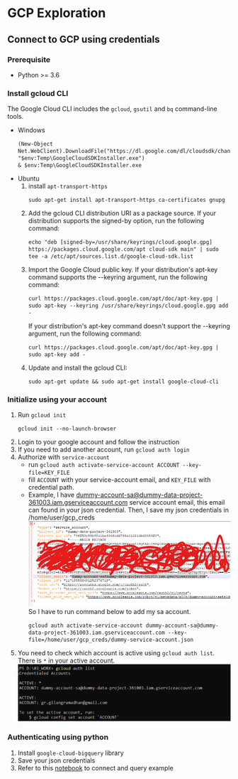# GCP Exploration

## Connect to GCP using credentials
### Prerequisite
- Python >= 3.6
### Install gcloud CLI
The Google Cloud CLI includes the `gcloud`, `gsutil` and `bq` command-line tools.
- Windows
    ```
    (New-Object Net.WebClient).DownloadFile("https://dl.google.com/dl/cloudsdk/channels/rapid/GoogleCloudSDKInstaller.exe", "$env:Temp\GoogleCloudSDKInstaller.exe")
    & $env:Temp\GoogleCloudSDKInstaller.exe

    ```
- Ubuntu
    1. install `apt-transport-https`
        ```
        sudo apt-get install apt-transport-https ca-certificates gnupg
        ```
    2. Add the gcloud CLI distribution URI as a package source. If your distribution supports the signed-by option, run the following command:
        ```
        echo "deb [signed-by=/usr/share/keyrings/cloud.google.gpg] https://packages.cloud.google.com/apt cloud-sdk main" | sudo tee -a /etc/apt/sources.list.d/google-cloud-sdk.list
        ```
    3. Import the Google Cloud public key. If your distribution's apt-key command supports the --keyring argument, run the following command:
        ```
        curl https://packages.cloud.google.com/apt/doc/apt-key.gpg | sudo apt-key --keyring /usr/share/keyrings/cloud.google.gpg add -
        ```
        If your distribution's apt-key command doesn't support the --keyring argument, run the following command:
        ```
        curl https://packages.cloud.google.com/apt/doc/apt-key.gpg | sudo apt-key add -
        ```
    4. Update and install the gcloud CLI:
        ```
        sudo apt-get update && sudo apt-get install google-cloud-cli
        ```
### Initialize using your account
1. Run `gcloud init`
    ```
    gcloud init --no-launch-browser
    ```
2. Login to your google account and follow the instruction
3. If you need to add another account, run `gcloud auth login`
4. Authorize with `service-account`
    - run `gcloud auth activate-service-account ACCOUNT --key-file=KEY_FILE`
    - fill `ACCOUNT` with your service-account email, and `KEY_FILE` with credential path.
    - Example, I have dummy-account-sa@dummy-data-project-361003.iam.gserviceaccount.com service account email, this email can found in your json credential. Then, I save my json credentials in /home/user/gcp_creds</br>
    ![json creds](images/Screenshot1.png)</br>
    So I have to run command below to add my sa account.
        ```
        gcloud auth activate-service-account dummy-account-sa@dummy-data-project-361003.iam.gserviceaccount.com --key-file=/home/user/gcp_creds/dummy-service-account.json
        ```
5. You need to check which account is active using `gcloud auth list`. There is `*` in your active account.</br>
![active account](images/Screenshot2.png)</br>

### Authenticating using python
1. Install `google-cloud-bigquery` library
2. Save your json credentials
3. Refer to this [notebook](bigquery-connect.ipynb) to connect and query example
